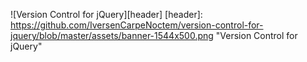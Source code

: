 ![Version Control for jQuery][header]
[header]: https://github.com/IversenCarpeNoctem/version-control-for-jquery/blob/master/assets/banner-1544x500.png "Version Control for jQuery"
